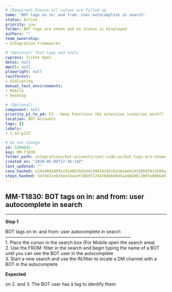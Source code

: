 ```yaml
---
# (Required) Ensure all values are filled up
name: "BOT tags on in: and from: user autocomplete in search"
status: Active
priority: Low
folder: BOT tags are shown and no status is displayed
authors: ""
team_ownership: 
- Integration Frameworks

# (Optional) Test type and tools
cypress: Ticket Open
detox: null
mmctl: null
playwright: null
rainforest: 
- Evaluating
manual_test_environments: 
- Mobile
- Desktop

# (Optional)
component: null
priority_p1_to_p4: P3 - Deep Functions (Do extensive scenarios work?)
location: BOT Accounts
tags: []
labels: 
- 1.42-p123

# Do not change
id: 5280642
key: MM-T1830
folder_path: integrations/bot-accounts/user-side-ux/bot-tags-are-shown-and-no-status-is-displayed
created_on: "2020-05-04T17:36:14Z"
last_updated: ""
case_hashed: e1b34602d991c0140b35b2ddc5981834b16a36a4e82d338b87912699aa0c8e6e66a2f64773d50fc073697b64a1fcf981
steps_hashed: 5ef447ce633ee34aeef286df17d4784b6d6d5aa48b961300fa80664d11038cfb5aaa0733e21d2fbdae1546a9ee8a6250
---
```


## MM-T1830: BOT tags on in: and from: user autocomplete in search

---

**Step 1**

BOT tags on in: and from: user autocomplete in search\
————————————————————————————\
1\. Place the cursor in the search box (For Mobile open the search area)\
2\. Use the FROM: filter in the search and begin typing the name of a BOT until you can see the BOT user in the autocomplete\
3\. Start a new search and use the IN:filter to locate a DM channel with a BOT in the autocomplete

**Expected**

on 2. and 3. The BOT user has a tag to identify them
